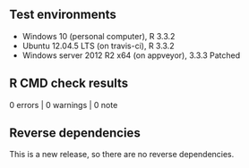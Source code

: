 ## Test environments
* Windows 10 (personal computer), R 3.3.2 
* Ubuntu 12.04.5 LTS (on travis-ci), R 3.3.2
* Windows server 2012 R2 x64 (on appveyor), 3.3.3 Patched

## R CMD check results

0 errors | 0 warnings | 0 note

## Reverse dependencies

This is a new release, so there are no reverse dependencies.
